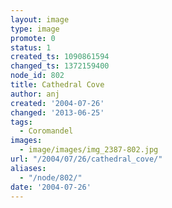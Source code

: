 ```yaml
---
layout: image
type: image
promote: 0
status: 1
created_ts: 1090861594
changed_ts: 1372159400
node_id: 802
title: Cathedral Cove
author: anj
created: '2004-07-26'
changed: '2013-06-25'
tags:
  - Coromandel
images:
  - image/images/img_2387-802.jpg
url: "/2004/07/26/cathedral_cove/"
aliases:
  - "/node/802/"
date: '2004-07-26'
---
```


